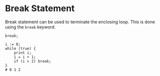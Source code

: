 # Break Statement

Break statement can be used to terminate the enclosing loop. This is done using the `break` keyword.

```title="Syntax"
break;
```

```title="Example"
i := 0;
while (true) {
    print i;
    i = i + 1;
    if (i > 2) break;
}
# 0 1 2
```
